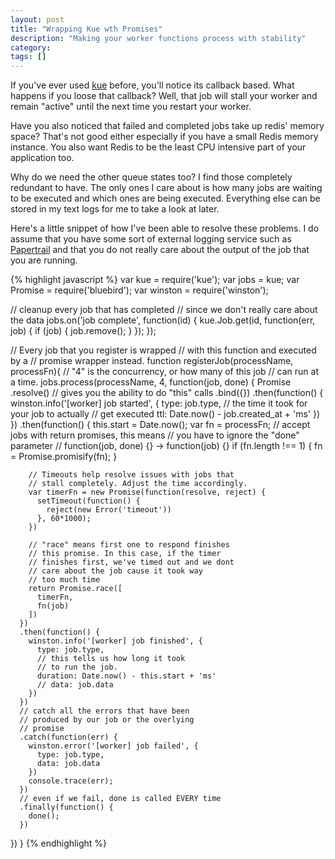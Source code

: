 ```yaml
---
layout: post
title: "Wrapping Kue wth Promises"
description: "Making your worker functions process with stability"
category:
tags: []
---
```


If you've ever used [kue](https://github.com/Automattic/kue) before, you'll
notice its callback based. What happens if you loose that callback? Well,
that job will stall your worker and remain "active" until the next time
you restart your worker.

Have you also noticed that failed and completed jobs take up redis'
memory space? That's not good either especially if you have a small
Redis memory instance. You also want Redis to be the least CPU intensive
part of your application too.

Why do we need the other queue states too? I find those completely
redundant to have. The only ones I care about is how many jobs are
waiting to be executed and which ones are being executed. Everything
else can be stored in my text logs for me to take a look at later.

Here's a little snippet of how I've been able to resolve these problems.
I do assume that you have some sort of external logging service such
as [Papertrail](http://papertrail.com) and that you do not really care
about the output of the job that you are running.

{% highlight javascript %}
var kue = require('kue');
var jobs = kue;
var Promise = require('bluebird');
var winston = require('winston');

// cleanup every job that has completed
// since we don't really care about the data
jobs.on('job complete', function(id) {
  kue.Job.get(id, function(err, job) {
    if (job) {
      job.remove();
    }
  });
});

// Every job that you register is wrapped
// with this function and executed by a
// promise wrapper instead.
function registerJob(processName, processFn){
  // "4" is the concurrency, or how many of this job
  // can run at a time.
  jobs.process(processName, 4, function(job, done) {
    Promise
      .resolve()
      // gives you the ability to do "this" calls
      .bind({})
      .then(function() {
        winston.info('[worker] job started', {
          type: job.type,
          // the time it took for your job to actually
          // get executed
          ttl: Date.now() - job.created_at + 'ms'
        })
      })
      .then(function() {
        this.start = Date.now();
        var fn = processFn;
        // accept jobs with return promises, this means
        // you have to ignore the "done" parameter
        // function(job, done) {} -> function(job) {}
        if (fn.length !== 1) {
          fn = Promise.promisify(fn);
        }

        // Timeouts help resolve issues with jobs that
        // stall completely. Adjust the time accordingly.
        var timerFn = new Promise(function(resolve, reject) {
          setTimeout(function() {
            reject(new Error('timeout'))
          }, 60*1000);
        })

        // "race" means first one to respond finishes
        // this promise. In this case, if the timer
        // finishes first, we've timed out and we dont
        // care about the job cause it took way
        // too much time
        return Promise.race([
          timerFn,
          fn(job)
        ])
      })
      .then(function() {
        winston.info('[worker] job finished', {
          type: job.type,
          // this tells us how long it took
          // to run the job.
          duration: Date.now() - this.start + 'ms'
          // data: job.data
        })
      })
      // catch all the errors that have been
      // produced by our job or the overlying
      // promise
      .catch(function(err) {
        winston.error('[worker] job failed', {
          type: job.type,
          data: job.data
        })
        console.trace(err);
      })
      // even if we fail, done is called EVERY time
      .finally(function() {
        done();
      })
  })
}
{% endhighlight %}